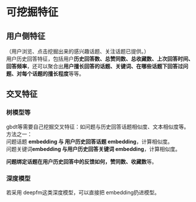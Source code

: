 # 可挖掘特征
## 用户侧特征
（用户浏览、点击挖掘出来的感兴趣话题、关注话题已提供。）  
用户历史回答特征，包括用户**历史回答数、总赞同数、总收藏数、上次回答时间、回答频率**，还可以聚合出**用户擅长回答的话题、关键词、在哪些话题下回答过问题、对每个话题的擅长程度**等等。  

## 交叉特征
### 树模型等
gbdt等需要自己挖掘交叉特征：如问题与历史回答话题相似度、文本相似度等。  
方法之一：  
问题话题 **embedding 与 用户历史回答话题 embedding**，计算相似度。  
问题关键词**embedding 与用户历史回答关键词 embedding**，计算相似度。  

**问题绑定话题在用户历史回答中的反馈如何，赞同数、收藏数**等。  

### 深度模型
若采用 deepfm这类深度模型，可以直接把 embedding扔进模型。  
